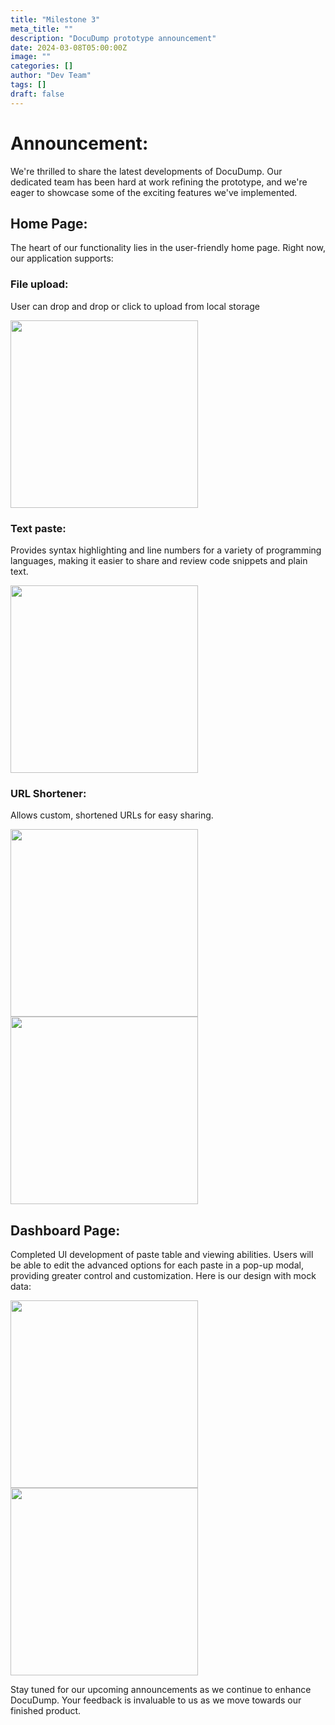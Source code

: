 ```yaml
---
title: "Milestone 3"
meta_title: ""
description: "DocuDump prototype announcement"
date: 2024-03-08T05:00:00Z
image: ""
categories: []
author: "Dev Team"
tags: []
draft: false
---
```


# Announcement:
We're thrilled to share the latest developments of DocuDump. Our dedicated team has been hard at work refining the prototype, and we're eager to showcase some of the exciting features we've implemented. 

## Home Page: 
The heart of our functionality lies in the user-friendly home page. Right now, our application supports:

### File upload:
User can drop and drop or click to upload from local storage

<img src="/images/file-upload.png" style="height: 300px"/>

### Text paste: 
Provides syntax highlighting and line numbers for a variety of programming languages, making it easier 
to share and review code snippets and plain text.

<img src="/images/milestone-3/text-paste.png" style="height: 300px"/>


### URL Shortener: 
Allows custom, shortened URLs for easy sharing.

<img src="/images/milestone-3/url-shortener.png" style="height: 300px"/>
<img src="/images/milestone-3/url-copy.png" style="height: 300px"/>

## Dashboard Page:
Completed UI development of paste table and viewing abilities. Users will be able to edit the advanced options for each paste in a pop-up modal, providing greater control and customization. Here is our design with mock data:

<img src="/images/milestone-3/dashboard.png" style="height: 300px"/>
<img src="/images/milestone-3/dashboard-modal.png" style="height: 300px"/>


Stay tuned for our upcoming announcements as we continue to enhance DocuDump. Your feedback is invaluable to us as we move towards our finished product.
